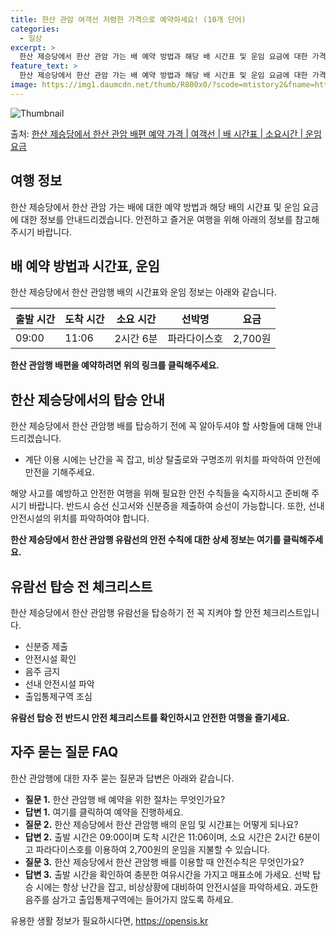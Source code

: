 ```yaml
---
title: 한산 관암 여객선 저렴한 가격으로 예약하세요! (10개 단어)
categories:
  - 일상
excerpt: >
  한산 제승당에서 한산 관암 가는 배 예약 방법과 해당 배 시간표 및 운임 요금에 대한 가격 정보를 안내 드리겠습니다. 안전하고 재밋는 한산 관암행 여행을 위해 아래 정보 참고하시기 바랍니다. 한산 관암행 배편 예약하기 👈 클릭한산 제승당에서 한산 관암행 배 시간표출발 시간도착 시간소요 시간선박명요금09:0011:062시간 6분파라다이스호2,700원한산 관암행 배편 예약하기 👈 클릭한산 제승당에서 한산 관암행 여객선 탑승 시 이용수칙한산 제승당에서 한산 관암행 배 출항시간을 확인하고 미리 매표소로 가서 충분한 여유시간을 갖고 탑승하여 안전하고 원활한 여행을 즐기세요. 중요한 내용: 계단 이용 시에는 난간을 꼭 잡고, 비상 탈출로와 구명조끼 위치를 파악하여 안전에 만전을 기해주세요.한산 제승당에서 한산 관암..
feature_text: >
  한산 제승당에서 한산 관암 가는 배 예약 방법과 해당 배 시간표 및 운임 요금에 대한 가격 정보를 안내 드리겠습니다. 안전하고 재밋는 한산 관암행 여행을 위해 아래 정보 참고하시기 바랍니다. 한산 관암행 배편 예약하기 👈 클릭한산 제승당에서 한산 관암행 배 시간표출발 시간도착 시간소요 시간선박명요금09:0011:062시간 6분파라다이스호2,700원한산 관암행 배편 예약하기 👈 클릭한산 제승당에서 한산 관암행 여객선 탑승 시 이용수칙한산 제승당에서 한산 관암행 배 출항시간을 확인하고 미리 매표소로 가서 충분한 여유시간을 갖고 탑승하여 안전하고 원활한 여행을 즐기세요. 중요한 내용: 계단 이용 시에는 난간을 꼭 잡고, 비상 탈출로와 구명조끼 위치를 파악하여 안전에 만전을 기해주세요.한산 제승당에서 한산 관암..
image: https://img1.daumcdn.net/thumb/R800x0/?scode=mtistory2&fname=https%3A%2F%2Fblog.kakaocdn.net%2Fdn%2FbIG7WU%2FbtsHBNE8WJC%2FTIRAf7OPlgeKe1AuABtrm0%2Fimg.webp
---
```


![Thumbnail](https://img1.daumcdn.net/thumb/R800x0/?scode=mtistory2&fname=https%3A%2F%2Fblog.kakaocdn.net%2Fdn%2FbIG7WU%2FbtsHBNE8WJC%2FTIRAf7OPlgeKe1AuABtrm0%2Fimg.webp)

<p>출처: <a href="https://opensis.kr/entry/%ED%95%9C%EC%82%B0-%EC%A0%9C%EC%8A%B9%EB%8B%B9%EC%97%90%EC%84%9C-%ED%95%9C%EC%82%B0-%EA%B4%80%EC%95%94-%EB%B0%B0%ED%8E%B8-%EC%98%88%EC%95%BD-%EA%B0%80%EA%B2%A9-%EC%97%AC%EA%B0%9D%EC%84%A0-%EB%B0%B0-%EC%8B%9C%EA%B0%84%ED%91%9C-%EC%86%8C%EC%9A%94%EC%8B%9C%EA%B0%84-%EC%9A%B4%EC%9E%84-%EC%9A%94%EA%B8%88" rel="dofollow">한산 제승당에서 한산 관암 배편 예약 가격 | 여객선 | 배 시간표 | 소요시간 | 운임 요금</a> </p>

## 여행 정보

한산 제승당에서 한산 관암 가는 배에 대한 예약 방법과 해당 배의 시간표 및 운임 요금에 대한 정보를 안내드리겠습니다. 안전하고 즐거운
여행을 위해 아래의 정보를 참고해 주시기 바랍니다.

## 배 예약 방법과 시간표, 운임

한산 제승당에서 한산 관암행 배의 시간표와 운임 정보는 아래와 같습니다.

출발 시간 | 도착 시간 | 소요 시간 | 선박명 | 요금  
---|---|---|---|---  
09:00 | 11:06 | 2시간 6분 | 파라다이스호 | 2,700원  
  


**한산 관암행 배편을 예약하려면 위의 링크를 클릭해주세요.**



## 한산 제승당에서의 탑승 안내

한산 제승당에서 한산 관암행 배를 탑승하기 전에 꼭 알아두셔야 할 사항들에 대해 안내드리겠습니다.

  * 계단 이용 시에는 난간을 꼭 잡고, 비상 탈출로와 구명조끼 위치를 파악하여 안전에 만전을 기해주세요.

해양 사고를 예방하고 안전한 여행을 위해 필요한 안전 수칙들을 숙지하시고 준비해 주시기 바랍니다. 반드시 승선 신고서와 신분증을 제출하여
승선이 가능합니다. 또한, 선내 안전시설의 위치를 파악하여야 합니다.



**한산 제승당에서 한산 관암행 유람선의 안전 수칙에 대한 상세 정보는 여기를 클릭해주세요.**



## 유람선 탑승 전 체크리스트

한산 제승당에서 한산 관암행 유람선을 탑승하기 전 꼭 지켜야 할 안전 체크리스트입니다.

  * 신분증 제출
  * 안전시설 확인
  * 음주 금지
  * 선내 안전시설 파악
  * 출입통제구역 조심



**유람선 탑승 전 반드시 안전 체크리스트를 확인하시고 안전한 여행을 즐기세요.**



## 자주 묻는 질문 FAQ

한산 관암행에 대한 자주 묻는 질문과 답변은 아래와 같습니다.

  * **질문 1.** 한산 관암행 배 예약을 위한 절차는 무엇인가요?
  * **답변 1.** 여기를 클릭하여 예약을 진행하세요.
  * **질문 2.** 한산 제승당에서 한산 관암행 배의 운임 및 시간표는 어떻게 되나요?
  * **답변 2.** 출발 시간은 09:00이며 도착 시간은 11:06이며, 소요 시간은 2시간 6분이고 파라다이스호를 이용하여 2,700원의 운임을 지불할 수 있습니다.
  * **질문 3.** 한산 제승당에서 한산 관암행 배를 이용할 때 안전수칙은 무엇인가요?
  * **답변 3.** 출발 시간을 확인하여 충분한 여유시간을 가지고 매표소에 가세요. 선박 탑승 시에는 항상 난간을 잡고, 비상상황에 대비하여 안전시설을 파악하세요. 과도한 음주를 삼가고 출입통제구역에는 들어가지 않도록 하세요.



 

유용한 생활 정보가 필요하시다면, <a href="https://opensis.kr" rel="dofollow">https://opensis.kr</a>


